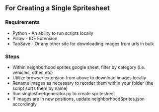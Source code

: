 ## For Creating a Single Spritesheet

### Requirements

- Python - An ability to run scripts locally
- Pillow - IDE Extension
- TabSave - Or any other site for downloading images from urls in bulk

### Steps

- Within neighborhood sprites google sheet, filter by category (i.e. vehicles, other, etc)
- Utilize browser extension from above to download images locally
- Rename images as necessary to reorder them within your folder (the script sorts them by name)
- Run singlesheetgenerator.py to create spritesheet
- If images are in new positions, update neighborhoodSprites.json accordingly
